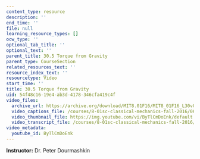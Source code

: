 ```yaml
---
content_type: resource
description: ''
end_time: ''
file: null
learning_resource_types: []
ocw_type: ''
optional_tab_title: ''
optional_text: ''
parent_title: 30.5 Torque from Gravity
parent_type: CourseSection
related_resources_text: ''
resource_index_text: ''
resourcetype: Video
start_time: ''
title: 30.5 Torque from Gravity
uid: 54f48c16-19e4-ab3d-4178-346cfa419c4f
video_files:
  archive_url: https://archive.org/download/MIT8.01F16/MIT8_01F16_L30v05_360p.mp4
  video_captions_file: /courses/8-01sc-classical-mechanics-fall-2016/06698f4a1e725de38412fb7475612a2d_ByTlCmDoEnk.vtt
  video_thumbnail_file: https://img.youtube.com/vi/ByTlCmDoEnk/default.jpg
  video_transcript_file: /courses/8-01sc-classical-mechanics-fall-2016/582b6c33f1a7be8c790c18df26ed3f7c_ByTlCmDoEnk.pdf
video_metadata:
  youtube_id: ByTlCmDoEnk
---
```


**Instructor:** Dr. Peter Dourmashkin



